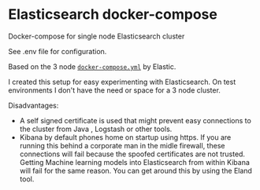 # Elasticsearch docker-compose
Docker-compose for single node Elasticsearch cluster

See .env file for configuration.

Based on the 3 node [`docker-compose.yml`](https://www.elastic.co/guide/en/elasticsearch/reference/current/docker.html) by Elastic.

I created this setup for easy experimenting with Elasticsearch. On test environments I don't have the need or space for a 3 node cluster.

Disadvantages:
* A self signed certificate is used that might prevent easy connections to the cluster from Java , Logstash or other tools.
* Kibana by default phones home on startup using https. If you are running this behind a corporate man in the midle firewall, these connections will fail because the spoofed certificates are not trusted. 
  Getting Machine learning models into Elasticsearch from within Kibana will fail for the same reason. You can get around this by using the Eland tool.

